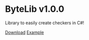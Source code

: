 # ByteLib v1.0.0

Library to easily create checkers in C#!

[Download](https://github.com/Biitez/ByteLib/releases/tag/v1.0.0) 
[Example](https://github.com/Biitez/ByteLib/blob/master/Example/NordVPN.cs)

